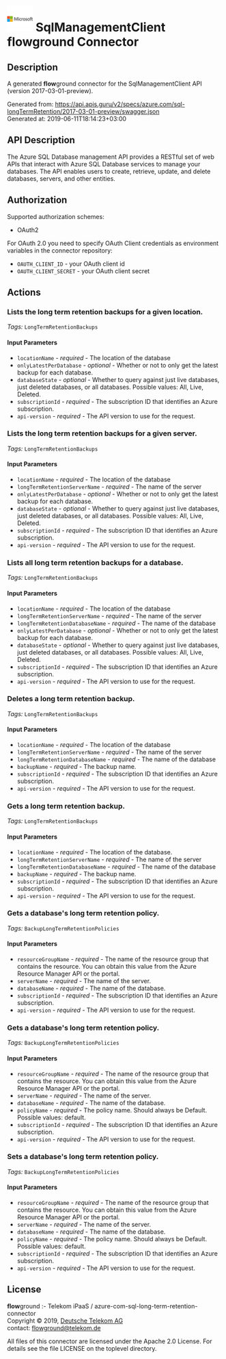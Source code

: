 # ![LOGO](logo.png) SqlManagementClient **flow**ground Connector

## Description

A generated **flow**ground connector for the SqlManagementClient API (version 2017-03-01-preview).

Generated from: https://api.apis.guru/v2/specs/azure.com/sql-longTermRetention/2017-03-01-preview/swagger.json<br/>
Generated at: 2019-06-11T18:14:23+03:00

## API Description

The Azure SQL Database management API provides a RESTful set of web APIs that interact with Azure SQL Database services to manage your databases. The API enables users to create, retrieve, update, and delete databases, servers, and other entities.

## Authorization

Supported authorization schemes:
- OAuth2

For OAuth 2.0 you need to specify OAuth Client credentials as environment variables in the connector repository:
* `OAUTH_CLIENT_ID` - your OAuth client id
* `OAUTH_CLIENT_SECRET` - your OAuth client secret

## Actions

### Lists the long term retention backups for a given location.

*Tags:* `LongTermRetentionBackups`

#### Input Parameters
* `locationName` - _required_ - The location of the database
* `onlyLatestPerDatabase` - _optional_ - Whether or not to only get the latest backup for each database.
* `databaseState` - _optional_ - Whether to query against just live databases, just deleted databases, or all databases.
    Possible values: All, Live, Deleted.
* `subscriptionId` - _required_ - The subscription ID that identifies an Azure subscription.
* `api-version` - _required_ - The API version to use for the request.

### Lists the long term retention backups for a given server.

*Tags:* `LongTermRetentionBackups`

#### Input Parameters
* `locationName` - _required_ - The location of the database
* `longTermRetentionServerName` - _required_ - The name of the server
* `onlyLatestPerDatabase` - _optional_ - Whether or not to only get the latest backup for each database.
* `databaseState` - _optional_ - Whether to query against just live databases, just deleted databases, or all databases.
    Possible values: All, Live, Deleted.
* `subscriptionId` - _required_ - The subscription ID that identifies an Azure subscription.
* `api-version` - _required_ - The API version to use for the request.

### Lists all long term retention backups for a database.

*Tags:* `LongTermRetentionBackups`

#### Input Parameters
* `locationName` - _required_ - The location of the database
* `longTermRetentionServerName` - _required_ - The name of the server
* `longTermRetentionDatabaseName` - _required_ - The name of the database
* `onlyLatestPerDatabase` - _optional_ - Whether or not to only get the latest backup for each database.
* `databaseState` - _optional_ - Whether to query against just live databases, just deleted databases, or all databases.
    Possible values: All, Live, Deleted.
* `subscriptionId` - _required_ - The subscription ID that identifies an Azure subscription.
* `api-version` - _required_ - The API version to use for the request.

### Deletes a long term retention backup.

*Tags:* `LongTermRetentionBackups`

#### Input Parameters
* `locationName` - _required_ - The location of the database
* `longTermRetentionServerName` - _required_ - The name of the server
* `longTermRetentionDatabaseName` - _required_ - The name of the database
* `backupName` - _required_ - The backup name.
* `subscriptionId` - _required_ - The subscription ID that identifies an Azure subscription.
* `api-version` - _required_ - The API version to use for the request.

### Gets a long term retention backup.

*Tags:* `LongTermRetentionBackups`

#### Input Parameters
* `locationName` - _required_ - The location of the database.
* `longTermRetentionServerName` - _required_ - The name of the server
* `longTermRetentionDatabaseName` - _required_ - The name of the database
* `backupName` - _required_ - The backup name.
* `subscriptionId` - _required_ - The subscription ID that identifies an Azure subscription.
* `api-version` - _required_ - The API version to use for the request.

### Gets a database's long term retention policy.

*Tags:* `BackupLongTermRetentionPolicies`

#### Input Parameters
* `resourceGroupName` - _required_ - The name of the resource group that contains the resource. You can obtain this value from the Azure Resource Manager API or the portal.
* `serverName` - _required_ - The name of the server.
* `databaseName` - _required_ - The name of the database.
* `subscriptionId` - _required_ - The subscription ID that identifies an Azure subscription.
* `api-version` - _required_ - The API version to use for the request.

### Gets a database's long term retention policy.

*Tags:* `BackupLongTermRetentionPolicies`

#### Input Parameters
* `resourceGroupName` - _required_ - The name of the resource group that contains the resource. You can obtain this value from the Azure Resource Manager API or the portal.
* `serverName` - _required_ - The name of the server.
* `databaseName` - _required_ - The name of the database.
* `policyName` - _required_ - The policy name. Should always be Default.
    Possible values: default.
* `subscriptionId` - _required_ - The subscription ID that identifies an Azure subscription.
* `api-version` - _required_ - The API version to use for the request.

### Sets a database's long term retention policy.

*Tags:* `BackupLongTermRetentionPolicies`

#### Input Parameters
* `resourceGroupName` - _required_ - The name of the resource group that contains the resource. You can obtain this value from the Azure Resource Manager API or the portal.
* `serverName` - _required_ - The name of the server.
* `databaseName` - _required_ - The name of the database.
* `policyName` - _required_ - The policy name. Should always be Default.
    Possible values: default.
* `subscriptionId` - _required_ - The subscription ID that identifies an Azure subscription.
* `api-version` - _required_ - The API version to use for the request.

## License

**flow**ground :- Telekom iPaaS / azure-com-sql-long-term-retention-connector<br/>
Copyright © 2019, [Deutsche Telekom AG](https://www.telekom.de)<br/>
contact: flowground@telekom.de

All files of this connector are licensed under the Apache 2.0 License. For details
see the file LICENSE on the toplevel directory.
